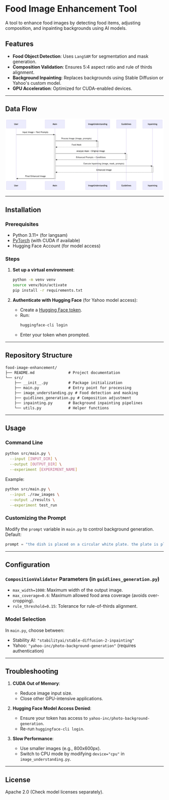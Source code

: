 # Food Image Enhancement Tool

A tool to enhance food images by detecting food items, adjusting composition, and inpainting backgrounds using AI models.

## Features

- **Food Object Detection**: Uses `LangSAM` for segmentation and mask generation.
- **Composition Validation**: Ensures 5:4 aspect ratio and rule of thirds alignment.
- **Background Inpainting**: Replaces backgrounds using Stable Diffusion or Yahoo's custom model.
- **GPU Acceleration**: Optimized for CUDA-enabled devices.

---

## Data Flow

![Data Flow](dataflow.png)

---

## Installation

### Prerequisites

- Python 3.11+ (for langsam)
- [PyTorch](https://pytorch.org/) (with CUDA if available)
- Hugging Face Account (for model access)

### Steps

1. **Set up a virtual environment**:

   ```bash
   python -m venv venv
   source venv/bin/activate
   pip install -r requirements.txt
   ```


2. **Authenticate with Hugging Face** (for Yahoo model access):
   - Create a [Hugging Face token](https://huggingface.co/settings/tokens).
   - Run:
     ```bash
     huggingface-cli login
     ```
   - Enter your token when prompted.

---

## Repository Structure

```
food-image-enhancement/
├── README.md               # Project documentation
└── src/
    ├── __init__.py         # Package initialization
    ├── main.py             # Entry point for processing
    ├── image_understanding.py # Food detection and masking
    ├── guidlines_generation.py # Composition adjustment
    ├── inpainting.py       # Background inpainting pipelines
    └── utils.py            # Helper functions
```

---

## Usage

### Command Line

```bash
python src/main.py \
  --input [INPUT_DIR] \
  --output [OUTPUT_DIR] \
  --experiment [EXPERIMENT_NAME]
```

Example:

```bash
python src/main.py \
  --input ./raw_images \
  --output ./results \
  --experiment test_run
```

### Customizing the Prompt

Modify the `prompt` variable in `main.py` to control background generation. Default:

```python
prompt = "the dish is placed on a circular white plate. the plate is placed on a wooden table. Clean table"
```

---

## Configuration

### `CompositionValidator` Parameters (in `guidlines_generation.py`)

- `max_width=1000`: Maximum width of the output image.
- `max_coverage=0.6`: Maximum allowed food area coverage (avoids over-cropping).
- `rule_threshold=0.15`: Tolerance for rule-of-thirds alignment.

### Model Selection

In `main.py`, choose between:

- Stability AI: `"stabilityai/stable-diffusion-2-inpainting"`
- Yahoo: `"yahoo-inc/photo-background-generation"` (requires authentication)

---

## Troubleshooting

1. **CUDA Out of Memory**:

   - Reduce image input size.
   - Close other GPU-intensive applications.

2. **Hugging Face Model Access Denied**:

   - Ensure your token has access to `yahoo-inc/photo-background-generation`.
   - Re-run `huggingface-cli login`.

3. **Slow Performance**:
   - Use smaller images (e.g., 800x600px).
   - Switch to CPU mode by modifying `device="cpu"` in `image_understanding.py`.

---

## License

Apache 2.0 (Check model licenses separately).
